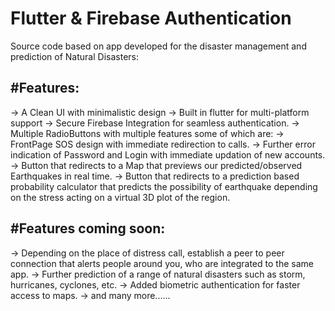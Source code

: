 # Flutter & Firebase Authentication 

Source code based on app developed for the disaster management and prediction of  Natural Disasters:

#Features:
-
-> A Clean UI with minimalistic design
-> Built in flutter for multi-platform support
-> Secure Firebase Integration for seamless authentication.
-> Multiple RadioButtons with multiple features some of which are:
   -> FrontPage SOS design with immediate redirection to calls.
   -> Further error indication of Password and Login with immediate updation of new accounts.
   -> Button that redirects to a Map that previews our predicted/observed Earthquakes in real time.
   -> Button that redirects to a prediction based probability calculator that predicts the possibility 
      of earthquake depending on the stress acting on a virtual 3D plot of the region.
    
#Features coming soon:
-
-> Depending on the place of distress call, establish a peer to peer connection that alerts people around you, who are integrated           to the same app.
-> Further prediction of a range of natural disasters such as storm, hurricanes, cyclones, etc.
-> Added biometric authentication for faster access to maps.
-> and many more......
